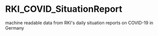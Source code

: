 # RKI_COVID_SituationReport
machine readable data from RKI's daily situation reports on COVID-19 in Germany
